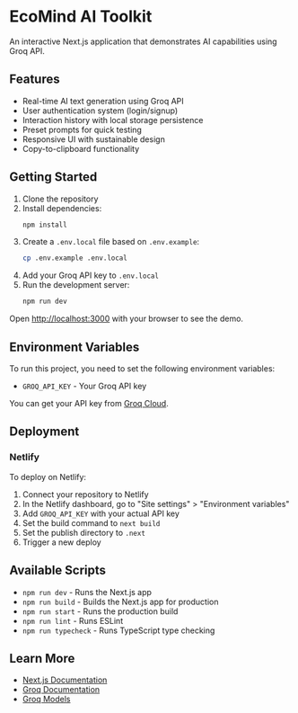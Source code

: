 # EcoMind AI Toolkit

An interactive Next.js application that demonstrates AI capabilities using Groq API.

## Features

- Real-time AI text generation using Groq API
- User authentication system (login/signup)
- Interaction history with local storage persistence
- Preset prompts for quick testing
- Responsive UI with sustainable design
- Copy-to-clipboard functionality

## Getting Started

1. Clone the repository
2. Install dependencies:
   ```bash
   npm install
   ```
3. Create a `.env.local` file based on `.env.example`:
   ```bash
   cp .env.example .env.local
   ```
4. Add your Groq API key to `.env.local`
5. Run the development server:
   ```bash
   npm run dev
   ```

Open [http://localhost:3000](http://localhost:3000) with your browser to see the demo.

## Environment Variables

To run this project, you need to set the following environment variables:

- `GROQ_API_KEY` - Your Groq API key

You can get your API key from [Groq Cloud](https://console.groq.com/).

## Deployment

### Netlify

To deploy on Netlify:

1. Connect your repository to Netlify
2. In the Netlify dashboard, go to "Site settings" > "Environment variables"
3. Add `GROQ_API_KEY` with your actual API key
4. Set the build command to `next build`
5. Set the publish directory to `.next`
6. Trigger a new deploy

## Available Scripts

- `npm run dev` - Runs the Next.js app
- `npm run build` - Builds the Next.js app for production
- `npm run start` - Runs the production build
- `npm run lint` - Runs ESLint
- `npm run typecheck` - Runs TypeScript type checking

## Learn More

- [Next.js Documentation](https://nextjs.org/docs)
- [Groq Documentation](https://console.groq.com/docs)
- [Groq Models](https://console.groq.com/docs/models)